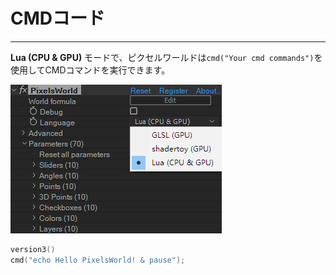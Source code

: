 # CMDコード
---
**Lua (CPU & GPU)** モードで、ピクセルワールドは```cmd("Your cmd commands")```を使用してCMDコマンドを実行できます。

![LuaMode](LuaMode.png)

```lua:executeCMD.lua
version3()
cmd("echo Hello PixelsWorld! & pause");
```
